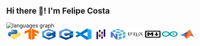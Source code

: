 ## Hi there 🖖! I'm Felipe Costa

<div align="left">
  <img src="https://github-readme-stats.vercel.app/api/top-langs?locale=en&hide_title=true&layout=compact&card_width=320&langs_count=8&theme=github_white&hide_border=true&username=FelipeWcosta&hide=jupyter%20notebook,tex" height="190" alt="languages graph"  />
</div>

<div align="left">
  <img src="https://github.com/devicons/devicon/blob/master/icons/python/python-original.svg" height="30" width="42" alt="arduino logo"  />
  <img src="https://github.com/devicons/devicon/blob/master/icons/tensorflow/tensorflow-original.svg" height="30" width="42" alt="git logo"  />
  <img src="https://github.com/devicons/devicon/blob/master/icons/c/c-original.svg" height="30" width="42" alt="jupyter logo"  />
  <img src="https://github.com/devicons/devicon/blob/master/icons/cplusplus/cplusplus-original.svg" height="30" width="42" alt="c plus plus"  />
  <img src="https://github.com/devicons/devicon/blob/master/icons/vscode/vscode-original.svg" height="30" width="42" alt="tensorflow logo"  />
  <img src="https://github.com/devicons/devicon/blob/master/icons/pandas/pandas-original.svg" height="30" width="42" alt="vscode logo"  />
  <img src="https://github.com/devicons/devicon/blob/master/icons/numpy/numpy-original.svg" height="30" width="42" alt="embeddedc logo"  />
  <img src="https://github.com/devicons/devicon/blob/master/icons/latex/latex-original.svg" height="30" width="42" alt="azure logo"  />
  <img src="https://github.com/devicons/devicon/blob/master/icons/markdown/markdown-original.svg" height="30" width="42" alt="flask logo"  />
  <img src="https://github.com/devicons/devicon/blob/master/icons/arduino/arduino-original.svg" height="30" width="42" alt="jenkins logo"  />
  <img src="https://github.com/devicons/devicon/blob/master/icons/matlab/matlab-original.svg" height="30" width="42" alt="pandas logo"  />
</div>
